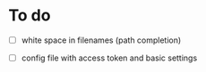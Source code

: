 # To do
- [ ] white space in filenames (path completion)
- [ ] config file with access token and basic settings

